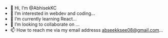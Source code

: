 - 👋 Hi, I’m @AbhisekKC
- 👀 I’m interested in webdev and coding...
- 🌱 I’m currently learning React...
- 💞️ I’m looking to collaborate on ...
- 📫 How to reach me via my email addresss abseekksee08@gmail.com...

<!---
AbhisekKC/AbhisekKC is a ✨ special ✨ repository because its `README.md` (this file) appears on your GitHub profile.
You can click the Preview link to take a look at your changes.
--->
